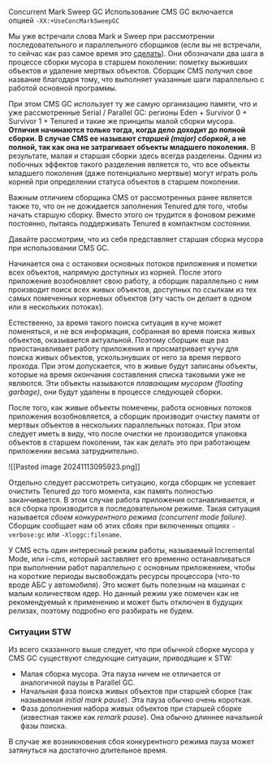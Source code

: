 Concurrent Mark Sweep GC
Использование CMS GC включается опцией `-XX:+UseConcMarkSweepGC`

Мы уже встречали слова Mark и Sweep при рассмотрении последовательного и параллельного сборщиков (если вы не встречали, то сейчас как раз самое время это [сделать](https://habrahabr.ru/post/269707/)). Они обозначали два шага в процессе сборки мусора в старшем поколении: пометку выживших объектов и удаление мертвых объектов. Сборщик CMS получил свое название благодаря тому, что выполняет указанные шаги параллельно с работой основной программы.

При этом CMS GC использует ту же самую организацию памяти, что и уже рассмотренные Serial / Parallel GC: регионы Eden + Survivor 0 + Survivor 1 + Tenured и такие же принципы малой сборки мусора. **Отличия начинаются только тогда, когда дело доходит до полной сборки. В случае CMS ее называют _старшей (major) сборкой_, а не полной, так как она не затрагивает объекты младшего поколения.** В результате, малая и старшая сборки здесь всегда разделены. Одним из побочных эффектов такого разделения является то, что все объекты младшего поколения (даже потенциально мертвые) могут играть роль корней при определении статуса объектов в старшем поколении.  
  
Важным отличием сборщика CMS от рассмотренных ранее является также то, что он не дожидается заполнения Tenured для того, чтобы начать старшую сборку. Вместо этого он трудится в фоновом режиме постоянно, пытаясь поддерживать Tenured в компактном состоянии.  
  
Давайте рассмотрим, что из себя представляет старшая сборка мусора при использовании CMS GC.

Начинается она с остановки основных потоков приложения и пометки всех объектов, напрямую доступных из корней. После этого приложение возобновляет свою работу, а сборщик параллельно с ним производит поиск всех живых объектов, доступных по ссылкам из тех самых помеченных корневых объектов (эту часть он делает в одном или в нескольких потоках).

Естественно, за время такого поиска ситуация в куче может поменяться, и не вся информация, собранная во время поиска живых объектов, оказывается актуальной. Поэтому сборщик еще раз приостанавливает работу приложения и просматривает кучу для поиска живых объектов, ускользнувших от него за время первого прохода. При этом допускается, что в живые будут записаны объекты, которые на время окончания составления списка таковыми уже не являются. Эти объекты называются _плавающим мусором (floating garbage)_, они будут удалены в процессе следующей сборки.

После того, как живые объекты помечены, работа основных потоков приложения возобновляется, а сборщик производит очистку памяти от мертвых объектов в нескольких параллельных потоках. При этом следует иметь в виду, что после очистки не производится упаковка объектов в старшем поколении, так как делать это при работающем приложении весьма затруднительно.

![[Pasted image 20241113095923.png]]

Отдельно следует рассмотреть ситуацию, когда сборщик не успевает очистить Tenured до того момента, как память полностью заканчивается. В этом случае работа приложения останавливается, и вся сборка производится в последовательном режиме. Такая ситуация называется _сбоем конкурентного режима (concurrent mode failure)_. Сборщик сообщает нам об этих сбоях при включенных опциях `-verbose:gc` или `-Xloggc:filename`.  
  
У CMS есть один интересный режим работы, называемый Incremental Mode, или i-cms, который заставляет его временно останавливаться при выполнении работ параллельно с основным приложением, чтобы на короткие периоды высвобождать ресурсы процессора (что-то вроде АБС у автомобиля). Это может быть полезным на машинах с малым количеством ядер. Но данный режим уже помечен как не рекомендуемый к применению и может быть отключен в будущих релизах, поэтому подробно его разбирать не будем.

### Ситуации STW

  
Из всего сказанного выше следует, что при обычной сборке мусора у CMS GC существуют следующие ситуации, приводящие к STW:  

- Малая сборка мусора. Эта пауза ничем не отличается от аналогичной паузы в Parallel GC.
- Начальная фаза поиска живых объектов при старшей сборке (так называемая _initial mark pause_). Эта пауза обычно очень короткая.
- Фаза дополнения набора живых объектов при старшей сборке (известная также как _remark pause_). Она обычно длиннее начальной фазы поиска.

  
В случае же возникновения сбоя конкурентного режима пауза может затянуться на достаточно длительное время.